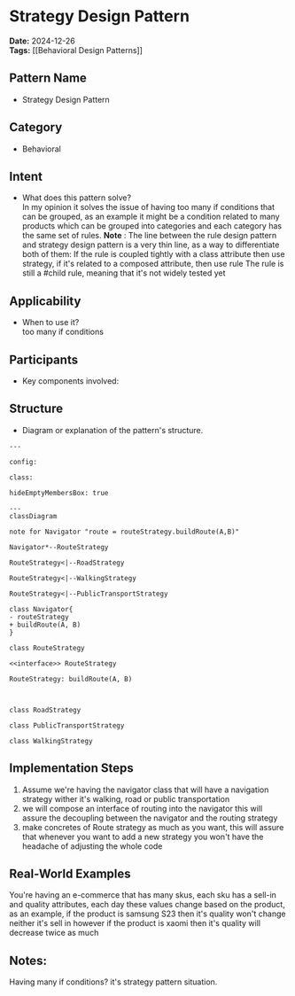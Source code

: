 # Strategy Design Pattern  

**Date:** 2024-12-26  
**Tags:** [[Behavioral Design Patterns]]

## Pattern Name  
-  Strategy Design Pattern

## Category  
- Behavioral  

## Intent  
- What does this pattern solve?  
	In my opinion it solves the issue of having too many if conditions that can be grouped, as an example it might be a condition related to many products which can be grouped into categories and each category has the same set of rules.
	**Note** : The line between the rule design pattern and strategy design pattern is a very thin line, as a way to differentiate both of them:
		If the rule is coupled tightly with a class attribute then use strategy, if it's related to a composed attribute, then use rule
	The rule is still a #child rule, meaning that it's not widely tested yet 
## Applicability  
- When to use it?  
	 too many if conditions
## Participants  
- Key components involved:  

## Structure  
- Diagram or explanation of the pattern's structure.  
```mermaid
---

config:

class:

hideEmptyMembersBox: true

---
classDiagram

note for Navigator "route = routeStrategy.buildRoute(A,B)"

Navigator*--RouteStrategy

RouteStrategy<|--RoadStrategy

RouteStrategy<|--WalkingStrategy

RouteStrategy<|--PublicTransportStrategy

class Navigator{
- routeStrategy
+ buildRoute(A, B)
}

class RouteStrategy

<<interface>> RouteStrategy

RouteStrategy: buildRoute(A, B)

  

class RoadStrategy

class PublicTransportStrategy

class WalkingStrategy

```
## Implementation Steps  
1.  Assume we're having the navigator class that will have a navigation strategy wither it's walking, road or public transportation 
2.  we will compose an interface of routing into the navigator this will assure the decoupling between the navigator and the routing strategy
3.  make concretes of Route strategy as much as you want, this will assure that whenever you want to add a new strategy you won't have the headache of adjusting the whole code 

## Real-World Examples
You're having an e-commerce that has many skus, each sku has a sell-in and quality attributes, each day these values change based on the product, as an example, if the product is samsung S23 then it's quality won't change neither it's sell in however if the product is xaomi then it's quality will decrease twice as much 

## Notes:
Having many if conditions? it's strategy pattern situation.